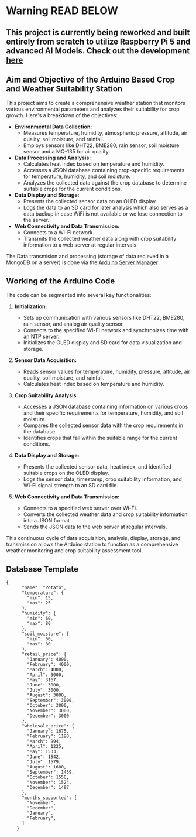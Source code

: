 # Warning READ BELOW

## This project is currently being reworked and built entirely from scratch to utilize Raspberry Pi 5 and advanced AI Models. Check out the development [**here**](https://github.com/m4xy07/CropSense-Pi)



## Aim and Objective of the Arduino Based Crop and Weather Suitability Station

This project aims to create a comprehensive weather station that monitors various environmental parameters and analyzes their suitability for crop growth. 
Here's a breakdown of the objectives:

* **Environmental Data Collection:** 
    * Measures temperature, humidity, atmospheric pressure, altitude, air quality, soil moisture, and rainfall.
    * Employs sensors like DHT22, BME280, rain sensor, soil moisture sensor and a MQ-135 for air quality.
* **Data Processing and Analysis:**
    * Calculates heat index based on temperature and humidity.
    * Accesses a JSON database containing crop-specific requirements for temperature, humidity, and soil moisture.
    * Analyzes the collected data against the crop database to determine suitable crops for the current conditions.
* **Data Display and Storage:**
    * Presents the collected sensor data on an OLED display.
    * Logs the data to an SD card for later analysis which also serves as a data backup in case WiFi is not available or we lose connection to the server.
* **Web Connectivity and Data Transmission:**
    * Connects to a Wi-Fi network.
    * Transmits the collected weather data along with crop suitability information to a web server at regular intervals.

The Data transmision and processing (storage of data recieved in a MongoDB on a server) is done via the [Arduino Server Manager](https://github.com/m4xy07/arduino-server-manager)

## Working of the Arduino Code

The code can be segmented into several key functionalities:

1. **Initialization:**
    * Sets up communication with various sensors like DHT22, BME280, rain sensor, and analog air quality sensor.
    * Connects to the specified Wi-Fi network and synchronizes time with an NTP server.
    * Initializes the OLED display and SD card for data visualization and storage.

2. **Sensor Data Acquisition:**
    * Reads sensor values for temperature, humidity, pressure, altitude, air quality, soil moisture, and rainfall.
    * Calculates heat index based on temperature and humidity.

3. **Crop Suitability Analysis:**
    * Accesses a JSON database containing information on various crops and their specific requirements for temperature, humidity, and soil moisture.
    * Compares the collected sensor data with the crop requirements in the database.
    * Identifies crops that fall within the suitable range for the current conditions.

4. **Data Display and Storage:**
    * Presents the collected sensor data, heat index, and identified suitable crops on the OLED display.
    * Logs the sensor data, timestamp, crop suitability information, and Wi-Fi signal strength to an SD card file.

5. **Web Connectivity and Data Transmission:**
    * Connects to a specified web server over Wi-Fi.
    * Converts the collected weather data and crop suitability information into a JSON format.
    * Sends the JSON data to the web server at regular intervals.

This continuous cycle of data acquisition, analysis, display, storage, and transmission allows the Arduino station to function as a comprehensive weather monitoring and crop suitability assessment tool.


## Database Template
```
{
      "name": "Potato",
      "temperature": {
        "min": 15,
        "max": 25
      },
      "humidity": {
        "min": 60,
        "max": 80
      },
      "soil_moisture": {
        "min": 60,
        "max": 80
      },
      "retail_price": {
        "January": 4000,
        "February": 4000,
        "March": 4000,
        "April": 3000,
        "May": 3167,
        "June": 3000,
        "July": 3000,
        "August": 3000,
        "September": 3000,
        "October": 3000,
        "November": 3000,
        "December": 3000
      },
      "wholesale_price": {
        "January": 1675,
        "February": 1198,
        "March": 994,
        "April": 1225,
        "May": 1533,
        "June": 1542,
        "July": 1579,
        "August": 1600,
        "September": 1459,
        "October": 1558,
        "November": 1524,
        "December": 1497
      },
      "months_supported": [
        "November",
        "December",
        "January",
        "February",
      ]
    }
```

